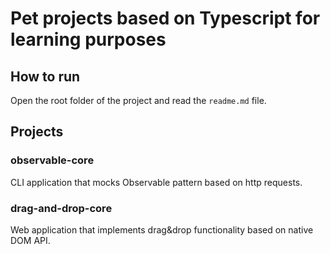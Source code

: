 # Pet projects based on Typescript for learning purposes

## How to run

Open the root folder of the project and read the `readme.md` file.


## Projects

### observable-core

CLI application that mocks Observable pattern based on http requests.

### drag-and-drop-core

Web application that implements drag&drop functionality based on native DOM API. 